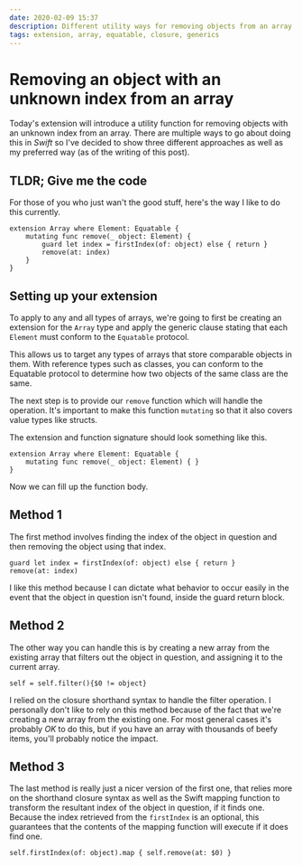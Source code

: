 ```yaml
---
date: 2020-02-09 15:37
description: Different utility ways for removing objects from an array with an unknown index.
tags: extension, array, equatable, closure, generics
---
```

# Removing an object with an unknown index from an array

Today's extension will introduce a utility function for removing objects with an unknown index from an array.
There are multiple ways to go about doing this in *Swift* so I've decided to show three different approaches as well as my preferred way (as of the writing of this post).

## TLDR; Give me the code

For those of you who just wan't the good stuff, here's the way I like to do this currently.

```
extension Array where Element: Equatable {
    mutating func remove(_ object: Element) {
        guard let index = firstIndex(of: object) else { return }
        remove(at: index)
    }
}
```

## Setting up your extension

To apply to any and all types of arrays, we're going to first be creating an extension for the <code class="inline">Array</code> type and apply the generic clause stating that each <code class="inline">Element</code> must conform to the <code class="inline">Equatable</code> protocol.

This allows us to target any types of arrays that store comparable objects in them. With reference types such as classes, you can conform to the Equatable protocol to determine how two objects of the same class are the same.

The next step is to provide our <code class="inline">remove</code> function which will handle the operation. It's important to make this function <code class="inline">mutating</code> so that it also covers value types like structs.

The extension and function signature should look something like this.

```
extension Array where Element: Equatable {
    mutating func remove(_ object: Element) { }
}
```

Now we can fill up the function body. 

## Method 1

The first method involves finding the index of the object in question and then removing the object using that index.

```
guard let index = firstIndex(of: object) else { return }
remove(at: index)
```

I like this method because I can dictate what behavior to occur easily in the event that the object in question isn't found, inside the guard return block.

## Method 2

The other way you can handle this is by creating a new array from the existing array that filters out the object in question, and assigning it to the current array.

```
self = self.filter(){$0 != object}
```

I relied on the closure shorthand syntax to handle the filter operation. I personally don't like to rely on this method because of the fact that we're creating a new array from the existing one. For most general cases it's probably *OK* to do this, but if you have an array with thousands of beefy items, you'll probably notice the impact.


## Method 3

The last method is really just a nicer version of the first one, that relies more on the shorthand closure syntax as well as the Swift mapping function to transform the resultant index of the object in question, if it finds one. Because the index retrieved from the <code class="inline">firstIndex</code> is an optional, this guarantees that the contents of the mapping function will execute if it does find one.

```
self.firstIndex(of: object).map { self.remove(at: $0) }
```
